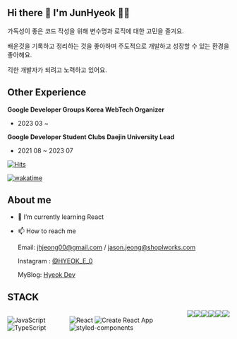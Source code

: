 ## Hi there 👋 I'm JunHyeok 👨‍💻 

가독성이 좋은 코드 작성을 위해 변수명과 로직에 대한 고민을 즐겨요.

배운것을 기록하고 정리하는 것을 좋아하며 주도적으로 개발하고 성장할 수 있는 환경을 좋아해요.

긱한 개발자가 되려고 노력하고 있어요.

## Other Experience

**Google Developer Groups Korea WebTech Organizer**

-  2023 03 ~

**Google Developer Student Clubs Daejin University Lead**

-  2021 08 ~ 2023 07

[![Hits](https://hits.seeyoufarm.com/api/count/incr/badge.svg?url=https%3A%2F%2Fgithub.com%2FHyeokE&count_bg=%233886F6&title_bg=%23686868&icon=&icon_color=%23E7E7E7&title=hits&edge_flat=false)](https://hits.seeyoufarm.com)

[![wakatime](https://wakatime.com/badge/user/deeebcc1-c483-4d7c-a90b-2f4ab314f5ef.svg)](https://wakatime.com/@deeebcc1-c483-4d7c-a90b-2f4ab314f5ef)

## About me

- 🌱 I’m currently learning React

- 📫 How to reach me 

  Email: jhjeong00@gmail.com / jason.jeong@shoplworks.com
  
  Instagram : [@HYEOK_E_0](https://www.instagram.com/hyeok_e_0/) 
  
  MyBlog: [Hyeok Dev](https://hyeok.dev/)
  
<!--   Resume: [Public Resume](https://excessive-cheddar-885.notion.site/e0760eb125d44f69a4fa4b6522cce6ed) -->
  

## STACK

<div style="display: flex; align-items: flex-start;">


![JavaScript](https://img.shields.io/badge/JavaScript-F7DF1E.svg?style=flat-square&logo=JavaScript&logoColor=white)
![TypeScript](https://img.shields.io/badge/TypeScript-3178C6.svg?style=flat-square&logo=TypeScript&logoColor=white)

![React](https://img.shields.io/badge/React-61DAFB.svg?style=flat-square&logo=React&logoColor=white)
![Create React App](https://img.shields.io/badge/CreateReactApp-09D3AC.svg?style=flat-square&logo=CreateReactApp&logoColor=white)
![styled-components](https://img.shields.io/badge/styled-components-DB7093.svg?style=flat-square&logo=styled-components&logoColor=white)

<!-- ![Prettier](https://img.shields.io/badge/Prettier-F7B93E.svg?style=flat-square&logo=Prettier&logoColor=white)

![ESLint](https://img.shields.io/badge/ESLint-4B32C3.svg?style=flat-square&logo=ESLint&logoColor=white) -->

<a href="https://github.com/itaditya#gh-dark-mode-only">
<img src="https://github-readme-stats.vercel.app/api?username=HyeokE&count_private=true&hide_border=true&theme=dark&bg_color=0E1116&icon_color=ffffff#gh-dark-mode-only"/>
</a>

<a href="https://github.com/itaditya##gh-light-mode-only">
<img src="https://github-readme-stats.vercel.app/api?username=HyeokE&count_private=true&icon_color=000000&hide_border=true&theme=light#gh-light-mode-only"/>
</a>

<br/>

<a href="https://github.com/itaditya#gh-dark-mode-only">
<img src="https://github-readme-stats.vercel.app/api/wakatime?username=HyeokE&layout=compact&hide_border=true&bg_color=0E1116&icon_color=ffffff&theme=dark#gh-dark-mode-only"/>
</a>

<a href="https://github.com/itaditya##gh-light-mode-only">
<img src="https://github-readme-stats.vercel.app/api/wakatime?username=HyeokE&layout=compact&icon_color=000000&hide_border=true&theme=light#gh-light-mode-only"/>
</a>
  
  <br/>

<a href="https://github.com/itaditya#gh-dark-mode-only">
<img src="https://github-readme-stats.vercel.app/api/top-langs/?username=HyeokE&layout=compact&hide_border=true&bg_color=0E1116&icon_color=ffffff&theme=dark#gh-dark-mode-only&langs_count=4"/>
</a>

<a href="https://github.com/itaditya##gh-light-mode-only">
<img src="https://github-readme-stats.vercel.app/api/top-langs/?username=HyeokE&langs_count=4&icon_color=000000&layout=compact&hide_border=true&theme=light#gh-light-mode-only"/>
  
</a>



<!-- </div> -->

<!-- [![willianrod's wakatime stats](https://github-readme-stats.vercel.app/api/wakatime?username=HyeokE&theme=ayu-mirage)](https://github.com/anuraghazra/github-readme-stats)
## Solve.ac rank

[![Solved.ac

프로필](http://mazassumnida.wtf/api/pastel/generate_badge?boj=jhjeong00)](https://solved.ac/{jhjeong00})


 -->


<!--
**HyeokE/HyeokE** is a ✨ _special_ ✨ repository because its `README.md` (this file) appears on your GitHub profile.

Here are some ideas to get you started:

- 🔭 I’m currently working on ...
- 🌱 I’m currently learning React
- 👯 I’m looking to collaborate on ...
- 🤔 I’m looking for help with ...
- 💬 Ask me about ...
- 📫 How to reach me: ...
- 😄 Pronouns: ...
- ⚡ Fun fact: ...
-->
